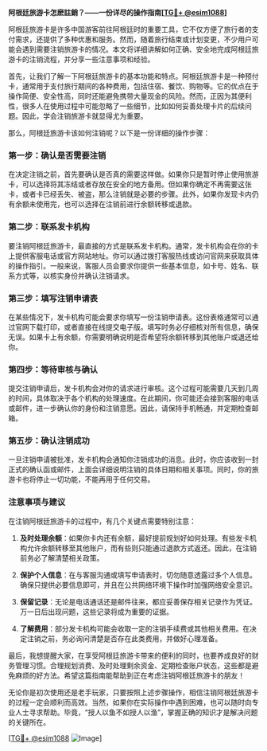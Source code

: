 **阿根廷旅游卡怎麽註銷？——一份详尽的操作指南[[TG💪+ @esim1088](https://t.me/s/esim1088)]**

阿根廷旅游卡是许多中国游客前往阿根廷时的重要工具，它不仅方便了旅行者的支付需求，还提供了多种优惠和服务。然而，随着旅行结束或计划变更，不少用户可能会遇到需要注销旅游卡的情况。本文将详细讲解如何正确、安全地完成阿根廷旅游卡的注销流程，并分享一些注意事项和经验。

首先，让我们了解一下阿根廷旅游卡的基本功能和特点。阿根廷旅游卡是一种预付卡，通常用于支付旅行期间的各种费用，包括住宿、餐饮、购物等。它的优点在于操作简便、安全性高，同时还能避免携带大量现金的风险。然而，正因为其便利性，很多人在使用过程中可能忽略了一些细节，比如如何妥善处理卡片的后续问题。因此，学会注销旅游卡就显得尤为重要。

那么，阿根廷旅游卡该如何注销呢？以下是一份详细的操作步骤：

### **第一步：确认是否需要注销**
在决定注销之前，首先要确认是否真的需要这样做。如果你只是暂时停止使用旅游卡，可以选择将其冻结或者存放在安全的地方备用。但如果你确定不再需要这张卡，或者卡已经丢失、被盗，那么注销就是必要的步骤。此外，如果你发现卡内仍有余额未使用完，也可以选择在注销前进行余额转移或退款。

### **第二步：联系发卡机构**
要注销阿根廷旅游卡，最直接的方式是联系发卡机构。通常，发卡机构会在你的卡上提供客服电话或官方网站地址。你可以通过拨打客服热线或访问官网来获取具体的操作指引。一般来说，客服人员会要求你提供一些基本信息，如卡号、姓名、联系方式等，以核实身份并确认注销请求。

### **第三步：填写注销申请表**
在某些情况下，发卡机构可能会要求你填写一份注销申请表。这份表格通常可以通过官网下载打印，或者直接在线提交电子版。填写时务必仔细核对所有信息，确保无误。如果卡上有余额，你需要明确说明是否希望将余额转移到其他账户或退还给你。

### **第四步：等待审核与确认**
提交注销申请后，发卡机构会对你的请求进行审核。这个过程可能需要几天到几周的时间，具体取决于各个机构的处理速度。在此期间，你可能还会接到客服的电话或邮件，进一步确认你的身份和注销意愿。因此，请保持手机畅通，并定期检查邮箱。

### **第五步：确认注销成功**
一旦注销申请被批准，发卡机构会通知你注销成功的消息。此时，你应该收到一封正式的确认函或邮件，上面会详细说明注销的具体日期和相关事项。同时，你的旅游卡也将停止一切功能，不能再用于任何交易。

### **注意事项与建议**

在注销阿根廷旅游卡的过程中，有几个关键点需要特别注意：

1. **及时处理余额**：如果你卡内还有余额，最好提前规划好如何处理。有些发卡机构允许余额转移至其他账户，而有些则只能通过退款方式返还。因此，在注销前务必了解清楚相关政策。

2. **保护个人信息**：在与客服沟通或填写申请表时，切勿随意透露过多个人信息。确保只提供必要信息即可，并且在公共网络环境下操作时加强网络安全意识。

3. **保留记录**：无论是电话通话还是邮件往来，都应妥善保存相关记录作为凭证。万一日后出现问题，这些记录将成为重要的证据。

4. **了解费用**：部分发卡机构可能会收取一定的注销手续费或其他相关费用。在决定注销之前，务必询问清楚是否存在此类费用，并做好心理准备。

最后，我想提醒大家，在享受阿根廷旅游卡带来的便利的同时，也要养成良好的财务管理习惯。合理规划消费、及时处理剩余资金、定期检查账户状态，这些都是避免麻烦的好方法。希望这篇指南能帮助到正在考虑注销阿根廷旅游卡的朋友！

无论你是初次使用还是老手玩家，只要按照上述步骤操作，相信注销阿根廷旅游卡的过程一定会顺利而高效。当然，如果你在实际操作中遇到困难，也可以随时向专业人士寻求帮助。毕竟，“授人以鱼不如授人以渔”，掌握正确的知识才是解决问题的关键所在。

[[TG💪+ @esim1088](https://t.me/s/esim1088) ![Image](https://i.postimg.cc/4NQfJmqS/Snipaste-2025-05-13-00-14-12.png)]